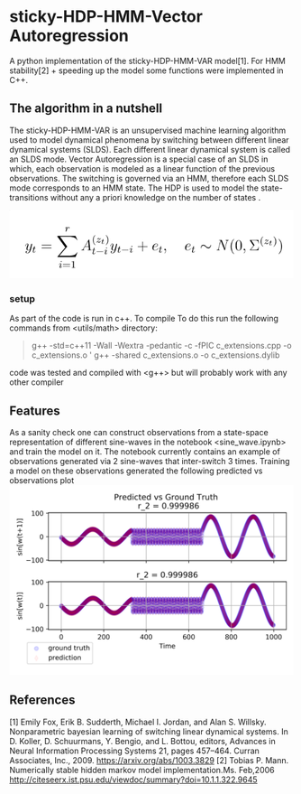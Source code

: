 # sticky-HDP-HMM-Vector Autoregression
A python implementation of the sticky-HDP-HMM-VAR model[1].
For HMM stability[2] + speeding up the model some functions were implemented in C++.

## The algorithm in a nutshell
The sticky-HDP-HMM-VAR is an unsupervised machine learning algorithm used to model dynamical phenomena by switching between different linear dynamical systems (SLDS). 
Each different linear dynamical system is called an SLDS mode.
Vector Autoregression is a special case of an SLDS in which, each observation is modeled as a linear function of the previous observations. 
The switching is governed via an HMM, therefore each SLDS mode corresponds to an HMM state. The HDP is used to model the state-transitions without any a priori knowledge on the number of states . 

![VAR_equation](/images/var_equation.png?raw=true "Equation")


### setup
As part of the code is run in c++. To compile 
To do this run the following commands from <utils/math> directory:
> g++ -std=c++11 -Wall -Wextra -pedantic -c -fPIC c_extensions.cpp -o c_extensions.o
>' g++ -shared c_extensions.o -o c_extensions.dylib

code was tested and compiled with  <g++> but will probably work with any other compiler

## Features
As a sanity check one can construct observations from a state-space representation of different sine-waves
in the notebook <sine_wave.ipynb> and train the model on it.
The notebook currently contains an example of observations generated via 2 sine-waves that inter-switch 3 times.
Training a model on these observations generated the following predicted vs observations plot
![sine_wave](/images/sine_wave.png)


## References
[1] Emily Fox, Erik B. Sudderth, Michael I. Jordan, and Alan S. Willsky. Nonparametric
bayesian learning of switching linear dynamical systems. In D. Koller, D. Schuurmans,
Y. Bengio, and L. Bottou, editors, Advances in Neural Information Processing Systems 21,
pages 457–464. Curran Associates, Inc., 2009.
https://arxiv.org/abs/1003.3829
[2] Tobias P. Mann.  Numerically stable hidden markov model implementation.Ms. Feb,2006
http://citeseerx.ist.psu.edu/viewdoc/summary?doi=10.1.1.322.9645